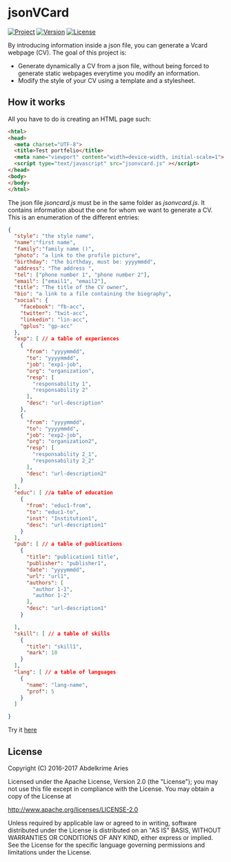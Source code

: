 # jsonVCard

[![Project](https://img.shields.io/badge/Project-jsonVCard-FDEE00.svg)](https://kariminf.github.io/jsonVCard/)
[![Version](https://img.shields.io/badge/Version-0.0.1-FDEE00.svg)](https://github.com/kariminf/jsonVCard/releases)
[![License](https://img.shields.io/badge/License-Apache_2.0-FDEE00.svg)](http://www.apache.org/licenses/LICENSE-2.0)

By introducing information inside a json file, you can generate a Vcard webpage (CV).
The goal of this project is:
* Generate dynamically a CV from a json file, without being forced to generate static webpages everytime you modify an information.
* Modify the style of your CV using a template and a stylesheet.

## How it works

All you have to do is creating an HTML page such:
```html
<html>
<head>
  <meta charset="UTF-8">
  <title>Test portfelio</title>
  <meta name="viewport" content="width=device-width, initial-scale=1">
  <script type="text/javascript" src="jsonvcard.js" ></script>
</head>
<body>
</body>
</html>
```
The json file *jsoncard.js* must be in the same folder as *jsonvcard.js*. It contains information about the one for whom we want to generate a CV.
This is an enumeration of the different entries:
```json
{
  "style": "the style name",
  "name":"first name",
  "family":"family name ()",
  "photo": "a link to the profile picture",
  "birthday": "the birthday, must be: yyyymmdd",
  "address": "The address ",
  "tel": ["phone number 1", "phone number 2"],
  "email": ["email1", "email2"],
  "title": "The title of the CV owner",
  "bio": "a link to a file containing the biography",
  "social": {
    "facebook": "fb-acc",
    "twitter": "twit-acc",
    "linkedin": "lin-acc",
    "gplus": "gp-acc"
  },
  "exp": [ // a table of experiences
    {
      "from": "yyyymmdd",
      "to": "yyyymmdd",
      "job": "exp1-job",
      "org": "organization",
      "resp": [
        "responsability 1",
        "responsability 2"
      ],
      "desc": "url-description"
    },
    {
      "from": "yyyymmdd",
      "to": "yyyymmdd",
      "job": "exp2-job",
      "org": "organization2",
      "resp": [
        "responsability 2_1",
        "responsability 2_2"
      ],
      "desc": "url-description2"
    }
  ],
  "educ": [ //a table of education
    {
      "from": "educ1-from",
      "to": "educ1-to",
      "inst": "Institution1",
      "desc": "url-description1"
    }
  ],
  "pub": [ // a table of publications
    {
      "title": "publication1 title",
      "publisher": "publisher1",
      "date": "yyyymmdd",
      "url": "url1",
      "authors": [
        "author 1-1",
        "author 1-2"
      ],
      "desc": "url-description1"
    }

  ],
  "skill": [ // a table of skills
    {
      "title": "skill1",
      "mark": 10
    }
  ],
  "lang": [ // a table of languages
    {
      "name": "lang-name",
      "prof": 5
    }
  ]

}
```

Try it [here](https://kariminf.github.io/jsonVCard/)

## License

Copyright (C) 2016-2017 Abdelkrime Aries

Licensed under the Apache License, Version 2.0 (the "License");
you may not use this file except in compliance with the License.
You may obtain a copy of the License at

http://www.apache.org/licenses/LICENSE-2.0

Unless required by applicable law or agreed to in writing, software
distributed under the License is distributed on an "AS IS" BASIS,
WITHOUT WARRANTIES OR CONDITIONS OF ANY KIND, either express or implied.
See the License for the specific language governing permissions and
limitations under the License.
